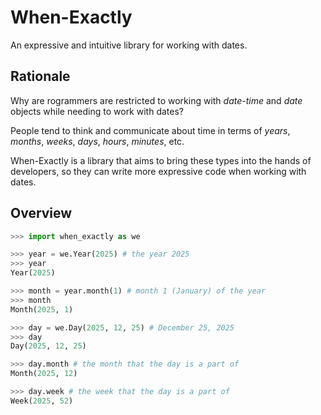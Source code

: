 # When-Exactly

An expressive and intuitive library for working with dates.

## Rationale

Why are rogrammers are restricted to working with _date-time_
and _date_ objects while needing to work with dates?

People tend to think and communicate about time in terms of
_years_, _months_, _weeks_, _days_, _hours_, _minutes_, etc.

When-Exactly is a library that aims to bring these types into the hands of developers,
so they can write more expressive code when working with dates.

## Overview

```python
>>> import when_exactly as we

>>> year = we.Year(2025) # the year 2025
>>> year
Year(2025)

>>> month = year.month(1) # month 1 (January) of the year
>>> month
Month(2025, 1)

>>> day = we.Day(2025, 12, 25) # December 25, 2025
>>> day
Day(2025, 12, 25)

>>> day.month # the month that the day is a part of
Month(2025, 12)

>>> day.week # the week that the day is a part of
Week(2025, 52)

```
